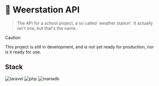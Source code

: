 # 🔎 Weerstation API
> The API for a school project, a so called 'weather station'. It actually isn't one, but that's the name..

> [!CAUTION]
> This project is still in development, and is not yet ready for production, nor is it ready for use.

## Stack
![laravel](https://img.shields.io/badge/-laravel-000?style=for-the-badge&logo=laravel)
![php](https://img.shields.io/badge/-php-000?style=for-the-badge&logo=php)
![mariadb](https://img.shields.io/badge/-mariadb-000?style=for-the-badge&logo=mariadb)
